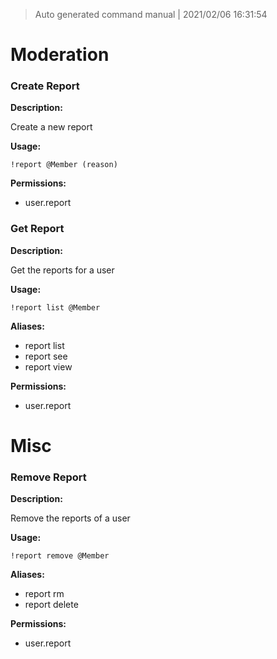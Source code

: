 > Auto generated command manual | 2021/02/06 16:31:54

Moderation
==========
### Create Report

**Description:**

Create a new report

**Usage:**

`!report @Member (reason)`

**Permissions:**

- user.report

### Get Report

**Description:**

Get the reports for a user

**Usage:**

`!report list @Member`

**Aliases:**

- report list
- report see
- report view

**Permissions:**

- user.report

Misc
====
### Remove Report

**Description:**

Remove the reports of a user

**Usage:**

`!report remove @Member`

**Aliases:**

- report rm
- report delete

**Permissions:**

- user.report

